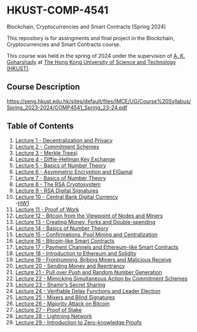 # HKUST-COMP-4541
Blockchain, Cryptocurrencies and Smart Contracts (Spring 2024)

This repository is for assingments and final project in the Blockchain, Cryptocurrencies and Smart Contracts course.

This course was held in the spring of 2024 under the supervision of [A. K. Goharshady](https://amir.goharshady.com/) at [The Hong Kong University of Science and Technology (HKUST)](https://hkust.edu.hk/).

## Course Description

https://seng.hkust.edu.hk/sites/default/files/IMCE/UG/Course%20Syllabus/Spring_2023-2024/COMP4541_Spring_23-24.pdf

## Table of Contents

1. [Lecture 1 - Decentralization and Privacy](https://www.youtube.com/watch?v=p2sZfIxB5Lg&list=PLzZlJT-UOiwAtMlLPloOT0KH2hSoYGSLE&index=1)
2. [Lecture 2 - Commitment Schemes](https://www.youtube.com/watch?v=OjmqV4WEqKY&list=PLzZlJT-UOiwAtMlLPloOT0KH2hSoYGSLE&index=2)
3. [Lecture 3 - Merkle Trees](https://www.youtube.com/watch?v=ev8pJIRTwwU&list=PLzZlJT-UOiwAtMlLPloOT0KH2hSoYGSLE&index=3))
4. [Lecture 4 - Diffie-Hellman Key Exchange](https://www.youtube.com/watch?v=-R0FYB2O7RM&list=PLzZlJT-UOiwAtMlLPloOT0KH2hSoYGSLE&index=4)
5. [Lecture 5 - Basics of Number Theory](https://www.youtube.com/watch?v=C1NWehXA6YY&list=PLzZlJT-UOiwAtMlLPloOT0KH2hSoYGSLE&index=5)
6. [Lecture 6 - Asymmetric Encryption and ElGamal](https://www.youtube.com/watch?v=12ZC8ntNFY4&list=PLzZlJT-UOiwAtMlLPloOT0KH2hSoYGSLE&index=6)
7. [Lecture 7 - Basics of Number Theory](https://www.youtube.com/watch?v=WQRTZWb5Idc&list=PLzZlJT-UOiwAtMlLPloOT0KH2hSoYGSLE&index=7)
8. [Lecture 8 - The RSA Cryptosystem](https://www.youtube.com/watch?v=1h7yex387pk&list=PLzZlJT-UOiwAtMlLPloOT0KH2hSoYGSLE&index=8)
9. [Lecture 9 - RSA Digital Signatures](https://www.youtube.com/watch?v=Z7ugkxTmwdY&list=PLzZlJT-UOiwAtMlLPloOT0KH2hSoYGSLE&index=9)
10. [Lecture 10 - Central Bank Digital Currency](https://www.youtube.com/watch?v=f8jSdyaC-M8&list=PLzZlJT-UOiwAtMlLPloOT0KH2hSoYGSLE&index=10)  
    -[HW1](https://github.com/farshidadavi/HKUST-COMP-4541/tree/306b28be9fc33a8a6fcf0c65c07e38afecd1a0f3/Homeworks/HW1)
11. [Lecture 11 - Proof of Work](https://www.youtube.com/watch?v=IxEHvTpA7d8&list=PLzZlJT-UOiwAtMlLPloOT0KH2hSoYGSLE&index=11)
12. [Lecture 12 - Bitcoin from the Viewpoint of Nodes and Miners](https://www.youtube.com/watch?v=AGDD0YzjSaY&list=PLzZlJT-UOiwAtMlLPloOT0KH2hSoYGSLE&index=12)
13. [Lecture 13 - Creating Money, Forks and Double-spending](https://www.youtube.com/watch?v=-JFfdlqvcT0&list=PLzZlJT-UOiwAtMlLPloOT0KH2hSoYGSLE&index=13)
14. [Lecture 14 - Basics of Number Theory](https://www.youtube.com/watch?v=RhIKEPxeDHw&list=PLzZlJT-UOiwAtMlLPloOT0KH2hSoYGSLE&index=14)
15. [Lecture 15 - Confirmations, Pool Mining and Centralization](https://www.youtube.com/watch?v=K-c3LQaZIKI&list=PLzZlJT-UOiwAtMlLPloOT0KH2hSoYGSLE&index=15)
16. [Lecture 16 - Bitcoin-like Smart Contracts](https://www.youtube.com/watch?v=NgHHXEDZ7l4&list=PLzZlJT-UOiwAtMlLPloOT0KH2hSoYGSLE&index=16)
17. [Lecture 17 - Payment Channels and Ethereum-like Smart Contracts](https://www.youtube.com/watch?v=y66nJBEZlb8&list=PLzZlJT-UOiwAtMlLPloOT0KH2hSoYGSLE&index=17)
18. [Lecture 18 - Introduction to Ethereum and Solidity](https://www.youtube.com/watch?v=G00neDlSiD8&list=PLzZlJT-UOiwAtMlLPloOT0KH2hSoYGSLE&index=18)
19. [Lecture 19 - Frontrunning, Bribing Miners and Malicious Receive](https://www.youtube.com/watch?v=4-g5XlV07Rc&list=PLzZlJT-UOiwAtMlLPloOT0KH2hSoYGSLE&index=19)
20. [Lecture 20 - Sending Money and Reentrancy](https://www.youtube.com/watch?v=ngU4sqJWXJc&list=PLzZlJT-UOiwAtMlLPloOT0KH2hSoYGSLE&index=20)
21. [Lecture 21 - Pull over Push and Random Number Generation](https://www.youtube.com/watch?v=brOESh1iua0&list=PLzZlJT-UOiwAtMlLPloOT0KH2hSoYGSLE&index=21)
22. [Lecture 22 - Mimicking Simultaneous Action by Commitment Schemes](https://www.youtube.com/watch?v=aL4Ff1XJQW0&list=PLzZlJT-UOiwAtMlLPloOT0KH2hSoYGSLE&index=22)
23. [Lecture 23 - Shamir’s Secret Sharing](https://www.youtube.com/watch?v=5aS24_XoRGg&list=PLzZlJT-UOiwAtMlLPloOT0KH2hSoYGSLE&index=23)
24. [Lecture 24 - Verifiable Delay Functions and Leader Election](https://www.youtube.com/watch?v=aZ6mEkt04K0&list=PLzZlJT-UOiwAtMlLPloOT0KH2hSoYGSLE&index=24)
25. [Lecture 25 - Mixers and Blind Signatures](https://www.youtube.com/watch?v=7GoNf3OnKkY&list=PLzZlJT-UOiwAtMlLPloOT0KH2hSoYGSLE&index=25)
26. [Lecture 26 - Majority Attack on Bitcoin](https://www.youtube.com/watch?v=POWJoHoC5AI&list=PLzZlJT-UOiwAtMlLPloOT0KH2hSoYGSLE&index=26)
27. [Lecture 27 - Proof of Stake](https://www.youtube.com/watch?v=bosDIYsJE-Y&list=PLzZlJT-UOiwAtMlLPloOT0KH2hSoYGSLE&index=27)
28. [Lecture 28 - Lightning Network](https://www.youtube.com/watch?v=UC48aP9skJY&list=PLzZlJT-UOiwAtMlLPloOT0KH2hSoYGSLE&index=28)
29. [Lecture 29 - Introduction to Zero-knowledge Proofs](https://www.youtube.com/watch?v=jqDnfFlrzHU&list=PLzZlJT-UOiwAtMlLPloOT0KH2hSoYGSLE&index=29)
